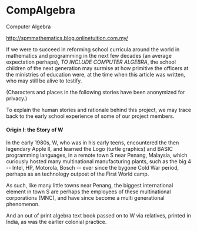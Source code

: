 # CompAlgebra
Computer Algebra

http://spmmathematics.blog.onlinetuition.com.my/

If we were to succeed in reforming school curricula around the world in mathematics and programming in the next few decades (an average expectation perhaps), _TO INCLUDE COMPUTER ALGEBRA_, the school children of the next generation may surmise at how primitive the officers at the ministries of education were, at the time when this article was written, who may still be alive to testify.

(Characters and places in the following stories have been anonymized for privacy.)

To explain the human stories and rationale behind this project, we may trace back to the early school experience of some of our project members.

#### Origin I: the Story of W

In the early 1980s, W, who was in his early teens, encountered the then legendary Apple II, and learned the Logo (turtle graphics) and BASIC programming languages, in a remote town S near Penang, Malaysia, which curiously hosted many multinational manufacturing plants, such as the big 4 -- Intel, HP, Motorola,  Bosch -- ever since the bygone Cold War period, perhaps as an technology outpost of the First World camp.

As such, like many little towns near Penang, the biggest international element in town S are perhaps the employees of these multinational corporations (MNC), and have since become a multi generational phenomenon.

And an out of print algebra text book passed on to W via relatives, printed in India, as was the earlier colonial practice.


